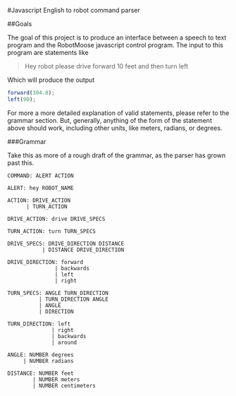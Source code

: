 #Javascript English to robot command parser

##Goals

The goal of this project is to produce an interface between a speech to text
program and the RobotMoose javascript control program. The input to this
program are statements like

> Hey robot please drive forward 10 feet and then turn left

Which will produce the output

```javascript
forward(304.8);
left(90);
```

For more a more detailed explanation of valid statements, please refer to the
grammar section. But, generally, anything of the form of the statement above
should work, including other units, like meters, radians, or degrees.

###Grammar

Take this as more of a rough draft of the grammar, as the parser has grown past
this.

```
COMMAND: ALERT ACTION

ALERT: hey ROBOT_NAME

ACTION: DRIVE_ACTION
      | TURN_ACTION

DRIVE_ACTION: drive DRIVE_SPECS

TURN_ACTION: turn TURN_SPECS

DRIVE_SPECS: DRIVE_DIRECTION DISTANCE
           | DISTANCE DRIVE_DIRECTION

DRIVE_DIRECTION: forward
               | backwards
               | left
               | right

TURN_SPECS: ANGLE TURN_DIRECTION
          | TURN_DIRECTION ANGLE
          | ANGLE
          | DIRECTION

TURN_DIRECTION: left
              | right
              | backwards
              | around

ANGLE: NUMBER degrees
     | NUMBER radians

DISTANCE: NUMBER feet
        | NUMBER meters
        | NUMBER centimeters
```
